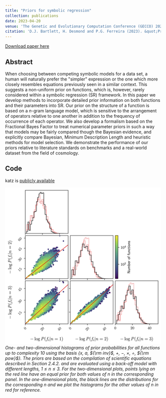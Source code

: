 ```yaml
---
title: "Priors for symbolic regression"
collection: publications
date: 2023-04-20
venue: 'The Genetic and Evolutionary Computation Conference (GECCO) 2023 Workshop on Symbolic Regression'
citation: 'D.J. Bartlett, H. Desmond and P.G. Ferreira (2023). &quot;Priors for symbolic regression.&quot; <i>arXiv:2304.06333</i>.'
---
```


[Download paper here](https://arxiv.org/abs/2304.06333)

## Abstract
When choosing between competing symbolic models for a data set, a human will naturally prefer the "simpler" expression or the one which more closely resembles equations previously seen in a similar context. This suggests a non-uniform prior on functions, which is, however, rarely considered within a symbolic regression (SR) framework. In this paper we develop methods to incorporate detailed prior information on both functions and their parameters into SR. Our prior on the structure of a function is based on a $n$-gram language model, which is sensitive to the arrangement of operators relative to one another in addition to the frequency of occurrence of each operator. We also develop a formalism based on the Fractional Bayes Factor to treat numerical parameter priors in such a way that models may be fairly compared though the Bayesian evidence, and explicitly compare Bayesian, Minimum Description Length and heuristic methods for model selection. We demonstrate the performance of our priors relative to literature standards on benchmarks and a real-world dataset from the field of cosmology.

## Code
katz is [publicly available](https://katz.readthedocs.io/en/latest/)

![backoff length](/files/2023-04-13-priors-sr-fig.png)
*One- and two-dimensional histograms of prior probabilities for all functions up to complexity 10 using the basis {$x$, $a$, ${\rm inv}$, $+$, $-$, $\times$, $\div$, ${\rm pow}$}.
The priors are based on the compilation of scientific equations described in Section 2.4.2.
and are evaluated using a back-off model with different lengths, $1\le n\le 3$. For the two-dimensional plots, points lying on the red line have an equal prior for both values of $n$ in the corresponding panel. 
In the one-dimensional plots, the black lines are the distributions for the corresponding $n$ and we plot the histograms for the other values of $n$ in red for reference.*
